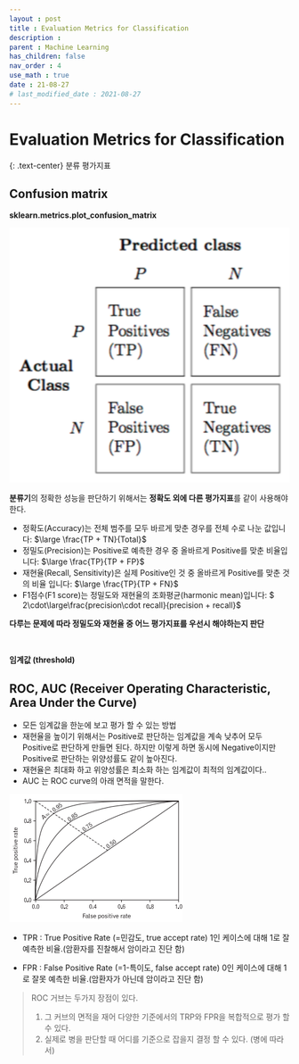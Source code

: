 ```yaml
---
layout : post
title : Evaluation Metrics for Classification
description :
parent : Machine Learning
has_children: false
nav_order : 4
use_math : true
date : 21-08-27
# last_modified_date : 2021-08-27
---
```


# Evaluation Metrics for Classification
{: .text-center}
분류 평가지표

## Confusion matrix

**sklearn.metrics.plot_confusion_matrix**

![confusion matrix](../../assets/images/99B785335A0FCF9F23.png)

**분류기**의 정확한 성능을 판단하기 위해서는 **정확도 외에 다른 평가지표**를 같이 사용해야 한다.  

* 정확도(Accuracy)는 전체 범주를 모두 바르게 맞춘 경우를 전체 수로 나눈 값입니다: $\large \frac{TP + TN}{Total}$
* 정밀도(Precision)는 Positive로 예측한 경우 중 올바르게 Positive를 맞춘 비율입니다: $\large \frac{TP}{TP + FP}$
* 재현율(Recall, Sensitivity)은 실제 Positive인 것 중 올바르게 Positive를 맞춘 것의 비율 입니다: $\large \frac{TP}{TP + FN}$
* F1점수(F1 score)는 정밀도와 재현율의 조화평균(harmonic mean)입니다: $ 2\cdot\large\frac{precision\cdot recall}{precision + recall}$

**다루는 문제에 따라 정밀도와 재현율 중 어느 평가지표를 우선시 해야하는지 판단**

<br/>

**임계값 (threshold)**

## ROC, AUC (Receiver Operating Characteristic, Area Under the Curve)

+ 모든 임계값을 한눈에 보고 평가 할 수 있는 방법
+ 재현율을 높이기 위해서는 Positive로 판단하는 임계값을 계속 낮추어 모두 Positive로 판단하게 만들면 된다. 하지만 이렇게 하면 동시에 Negative이지만 Positive로 판단하는 위양성률도 같이 높아진다.
+ 재현율은 최대화 하고 위양성률은 최소화 하는 임계값이 최적의 임계값이다..
+ AUC 는 ROC curve의 아래 면적을 말한다.

![roc](../../assets/images/rocauc.png)

- TPR : True Positive Rate (=민감도, true accept rate)
1인 케이스에 대해 1로 잘 예측한 비율.(암환자를 진찰해서 암이라고 진단 함)

- FPR :  False Positive Rate (=1-특이도, false accept rate)
0인 케이스에 대해 1로 잘못 예측한 비율.(암환자가 아닌데 암이라고 진단 함)


> ROC 거브는 두가지 장점이 있다.
> 1. 그 커브의 면적을 재어 다양한 기준에서의 TRP와 FPR을 복합적으로 평가 할 수 있다.
> 2. 실제로 병을 판단할 때 어디를 기준으로 잡을지 결정 할 수 있다. (병에 따라서)








